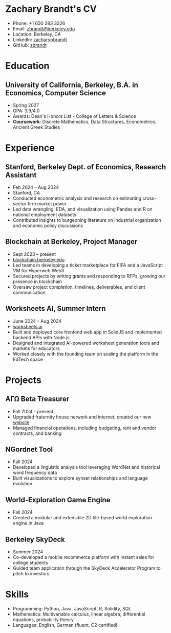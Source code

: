 # Zachary Brandt's CV

- Phone: +1 650 283 3226
- Email: [zbrandt@berkeley.edu](mailto:zbrandt@berkeley.edu)
- Location: Berkeley, CA
- LinkedIn: [zacharypbrandt](https://linkedin.com/in/zacharypbrandt)
- GitHub: [zbrandt](https://github.com/zbrandt)


# Education

## University of California, Berkeley, B.A. in Economics, Computer Science

- Spring 2027
- GPA: 3.9/4.0
- Awards: Dean's Honors List - College of Letters & Science
- **Coursework**: Discrete Mathematics, Data Structures, Econometrics, Ancient Greek Studies

# Experience

## Stanford, Berkeley Dept. of Economics, Research Assistant

- Feb 2024 – Aug 2024
- Stanford, CA
- Conducted econometric analysis and research on estimating cross-sector firm market power
- Led data wrangling, EDA, and visualization using Pandas and R on national employment datasets
- Contributed insights to burgeoning literature on industrial organization and economic policy discussions

## Blockchain at Berkeley, Project Manager

- Sept 2023 – present
- [blockchain.berkeley.edu](https://berkeley.blockchain.edu)
- Led teams in developing a ticket marketplace for FIFA and a JavaScript VM for Hyperweb Web3
- Secured projects by writing grants and responding to RFPs, growing our presence in blockchain
- Oversaw project completion, timelines, deliverables, and client communication

## Worksheets AI, Summer Intern

- June 2024 – Aug 2024
- [worksheets.ai](https://www.worksheets.ai/)
- Built and deployed core frontend web app in SolidJS and implemented backend APIs with Node.js
- Designed and integrated AI-powered worksheet generation tools and markets for educators
- Worked closely with the founding team on scaling the platform in the EdTech space

# Projects

## ΑΓΩ Beta Treasurer

- Fall 2024 - present
- Upgraded fraternity house network and internet, created our new [website](https://zbrandt.github.io/ago/)
- Managed financial operations, including budgeting, rent and vendor contracts, and banking

## NGordnet Tool

- Fall 2024
- Developed a linguistic analysis tool leveraging WordNet and historical word frequency data
- Built visualizations to explore synset relationships and language evolution

## World-Exploration Game Engine

- Fall 2024
- Created a modular and extensible 2D tile-based world exploration engine in Java

## Berkeley SkyDeck

- Summer 2024
- Co-developed a mobile recommerce platform with instant sales for college students
- Guided team application through the SkyDeck Accelerator Program to pitch to investors

# Skills

- Programming: Python, Java, JavaScript, R, Solidity, SQL
- Mathematics: Multivariable calculus, linear algebra, differential equations, probability theory
- Languages: English, German (fluent, C2 certified)
